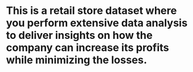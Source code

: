 # This is a retail store dataset where you perform extensive data analysis to deliver insights on how  the company can increase its profits while minimizing the losses.
